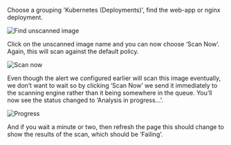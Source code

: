 Choose a grouping 'Kubernetes (Deployments)', find the web-app or nginx deployment.

![Find unscanned image](/sysdig-devel/courses/scvs/lab06/assets/16_unscanned.png)

Click on the unscanned image name and you can now choose ‘Scan Now’. Again, this will scan against the default policy.

![Scan now](/sysdig-devel/courses/scvs/lab06/assets/17_scan_now.png)

Even though the alert we configured earlier will scan this image eventually, we don’t want to wait so by clicking ‘Scan Now’ we send it immediately to the scanning engine rather than it being somewhere in the queue. You’ll now see the status changed to ‘Analysis in progress...’.

![Progress](/sysdig-devel/courses/scvs/lab06/assets/18_progress.png)

And if you wait a minute or two, then refresh the page this should change to show the results of the scan, which should be ‘Failing’.
